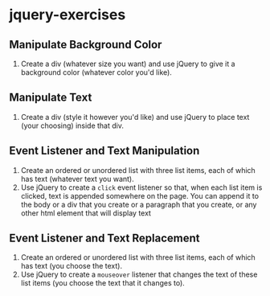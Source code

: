# jquery-exercises

## Manipulate Background Color
<ol>
  <li>Create a div (whatever size you want) and use jQuery to give it a background color (whatever color you'd like).</li>
</ol>

## Manipulate Text
<ol>
  <li>Create a div (style it however you'd like) and use jQuery to place text (your choosing) inside that div.</li>
</ol>

## Event Listener and Text Manipulation
<ol>
  <li>Create an ordered or unordered list with three list items, each of which has text (whatever text you want).</li>
  <li>Use jQuery to create a <code>click</code> event listener so that, when each list item is clicked, text is appended somewhere on the page. You can append it to the body or a div that you create or a paragraph that you create, or any other html element that will display text</li>
</ol>

## Event Listener and Text Replacement
<ol>
  <li>Create an ordered or unordered list with three list items, each of which has text (you choose the text).</li>
  <li>Use jQuery to create a <code>mouseover</code> listener that changes the text of these list items (you choose the text that it changes to).</li>
</ol>

